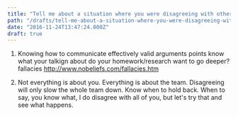 ```yaml
---
title: "Tell me about a situation where you were disagreeing with other people on the team"
path: "/drafts/tell-me-about-a-situation-where-you-were-disagreeing-with-other-people-on-the-team/"
date: "2016-11-24T13:47:24.000Z"
draft: true
---
```


1) Knowing how to communicate effectively
valid arguments
points
know what your talkign about
do your homework/research
want to go deeper? fallacies http://www.nobeliefs.com/fallacies.htm

2) Not everything is about you. Everything is about the team. Disagreeing will only slow the whole team down.
Know when to hold back. When to say, you know what, I do disagree with all of you, but let's try that and see what happens.

